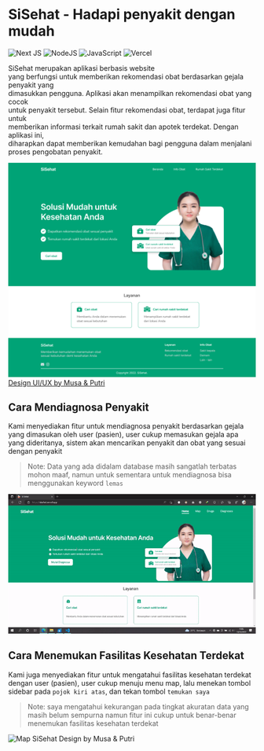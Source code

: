 # SiSehat - Hadapi penyakit dengan mudah
![Next JS](https://img.shields.io/badge/Next-black?style=for-the-badge&logo=next.js&logoColor=white)
![NodeJS](https://img.shields.io/badge/node.js-6DA55F?style=for-the-badge&logo=node.js&logoColor=white)
![JavaScript](https://img.shields.io/badge/javascript-%23323330.svg?style=for-the-badge&logo=javascript&logoColor=%23F7DF1E)
![Vercel](https://img.shields.io/badge/vercel-%23000000.svg?style=for-the-badge&logo=vercel&logoColor=white)

SiSehat merupakan aplikasi berbasis website <br>
yang berfungsi untuk memberikan rekomendasi obat berdasarkan gejala penyakit yang <br>
dimasukkan pengguna. Aplikasi akan menampilkan rekomendasi obat yang cocok <br>
untuk penyakit tersebut. Selain fitur rekomendasi obat, terdapat juga fitur untuk <br>
memberikan informasi terkait rumah sakit dan apotek terdekat. Dengan aplikasi ini, <br>
diharapkan dapat memberikan kemudahan bagi pengguna dalam menjalani proses  pengobatan penyakit.

![Beranda SiSehat Design by Musa & Putri](github/Beranda.png)
[Design UI/UX by Musa & Putri](https://www.figma.com/file/DjAi2w4tduhSyrbDmjR8R0/SiSehat?node-id=1%3A3)

## Cara Mendiagnosa Penyakit
Kami menyediakan fitur untuk mendiagnosa penyakit berdasarkan gejala yang dimasukan oleh user (pasien), user cukup memasukan gejala apa yang dideritanya, sistem akan mencarikan penyakit dan obat yang sesuai dengan penyakit 

> Note: Data yang ada didalam database masih sangatlah terbatas mohon maaf, namun untuk sementara untuk mendiagnosa bisa menggunakan keyword `lemas`

![Beranda SiSehat Design by Musa & Putri](github/Diagnosa_Penyakit2.gif)

## Cara Menemukan Fasilitas Kesehatan Terdekat
Kami juga menyediakan fitur untuk mengatahui fasilitas kesehatan terdekat dengan user (pasien), user cukup menuju menu map, lalu menekan tombol sidebar pada `pojok kiri atas`, dan tekan tombol `temukan saya`

> Note: saya mengatahui kekurangan pada tingkat akuratan data yang masih belum sempurna namun fitur ini cukup untuk benar-benar menemukan fasilitas kesehatan terdekat

![Map SiSehat Design by Musa & Putri](github/Map2.gif)